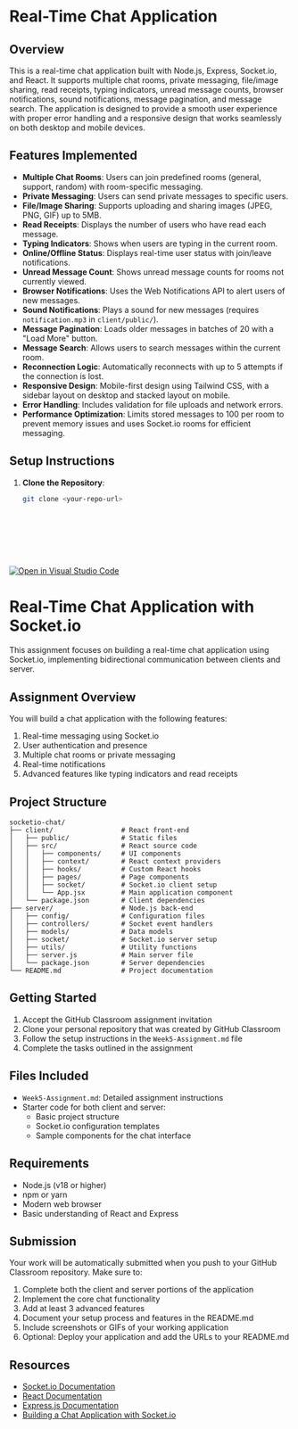 # Real-Time Chat Application

## Overview
This is a real-time chat application built with Node.js, Express, Socket.io, and React. It supports multiple chat rooms, private messaging, file/image sharing, read receipts, typing indicators, unread message counts, browser notifications, sound notifications, message pagination, and message search. The application is designed to provide a smooth user experience with proper error handling and a responsive design that works seamlessly on both desktop and mobile devices.

## Features Implemented
- **Multiple Chat Rooms**: Users can join predefined rooms (general, support, random) with room-specific messaging.
- **Private Messaging**: Users can send private messages to specific users.
- **File/Image Sharing**: Supports uploading and sharing images (JPEG, PNG, GIF) up to 5MB.
- **Read Receipts**: Displays the number of users who have read each message.
- **Typing Indicators**: Shows when users are typing in the current room.
- **Online/Offline Status**: Displays real-time user status with join/leave notifications.
- **Unread Message Count**: Shows unread message counts for rooms not currently viewed.
- **Browser Notifications**: Uses the Web Notifications API to alert users of new messages.
- **Sound Notifications**: Plays a sound for new messages (requires `notification.mp3` in `client/public/`).
- **Message Pagination**: Loads older messages in batches of 20 with a "Load More" button.
- **Message Search**: Allows users to search messages within the current room.
- **Reconnection Logic**: Automatically reconnects with up to 5 attempts if the connection is lost.
- **Responsive Design**: Mobile-first design using Tailwind CSS, with a sidebar layout on desktop and stacked layout on mobile.
- **Error Handling**: Includes validation for file uploads and network errors.
- **Performance Optimization**: Limits stored messages to 100 per room to prevent memory issues and uses Socket.io rooms for efficient messaging.

## Setup Instructions
1. **Clone the Repository**:
   ```bash
   git clone <your-repo-url>









[![Open in Visual Studio Code](https://classroom.github.com/assets/open-in-vscode-2e0aaae1b6195c2367325f4f02e2d04e9abb55f0b24a779b69b11b9e10269abc.svg)](https://classroom.github.com/online_ide?assignment_repo_id=19929257&assignment_repo_type=AssignmentRepo)
# Real-Time Chat Application with Socket.io

This assignment focuses on building a real-time chat application using Socket.io, implementing bidirectional communication between clients and server.

## Assignment Overview

You will build a chat application with the following features:
1. Real-time messaging using Socket.io
2. User authentication and presence
3. Multiple chat rooms or private messaging
4. Real-time notifications
5. Advanced features like typing indicators and read receipts

## Project Structure

```
socketio-chat/
├── client/                 # React front-end
│   ├── public/             # Static files
│   ├── src/                # React source code
│   │   ├── components/     # UI components
│   │   ├── context/        # React context providers
│   │   ├── hooks/          # Custom React hooks
│   │   ├── pages/          # Page components
│   │   ├── socket/         # Socket.io client setup
│   │   └── App.jsx         # Main application component
│   └── package.json        # Client dependencies
├── server/                 # Node.js back-end
│   ├── config/             # Configuration files
│   ├── controllers/        # Socket event handlers
│   ├── models/             # Data models
│   ├── socket/             # Socket.io server setup
│   ├── utils/              # Utility functions
│   ├── server.js           # Main server file
│   └── package.json        # Server dependencies
└── README.md               # Project documentation
```

## Getting Started

1. Accept the GitHub Classroom assignment invitation
2. Clone your personal repository that was created by GitHub Classroom
3. Follow the setup instructions in the `Week5-Assignment.md` file
4. Complete the tasks outlined in the assignment

## Files Included

- `Week5-Assignment.md`: Detailed assignment instructions
- Starter code for both client and server:
  - Basic project structure
  - Socket.io configuration templates
  - Sample components for the chat interface

## Requirements

- Node.js (v18 or higher)
- npm or yarn
- Modern web browser
- Basic understanding of React and Express

## Submission

Your work will be automatically submitted when you push to your GitHub Classroom repository. Make sure to:

1. Complete both the client and server portions of the application
2. Implement the core chat functionality
3. Add at least 3 advanced features
4. Document your setup process and features in the README.md
5. Include screenshots or GIFs of your working application
6. Optional: Deploy your application and add the URLs to your README.md

## Resources

- [Socket.io Documentation](https://socket.io/docs/v4/)
- [React Documentation](https://react.dev/)
- [Express.js Documentation](https://expressjs.com/)
- [Building a Chat Application with Socket.io](https://socket.io/get-started/chat) 